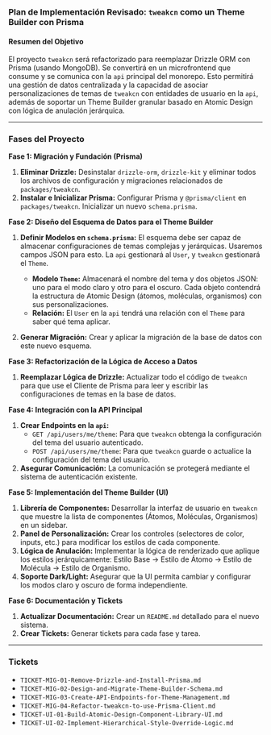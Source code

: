 ### Plan de Implementación Revisado: `tweakcn` como un Theme Builder con Prisma

#### Resumen del Objetivo

El proyecto `tweakcn` será refactorizado para reemplazar Drizzle ORM con Prisma (usando MongoDB). Se convertirá en un microfrontend que consume y se comunica con la `api` principal del monorepo. Esto permitirá una gestión de datos centralizada y la capacidad de asociar personalizaciones de temas de `tweakcn` con entidades de usuario en la `api`, además de soportar un Theme Builder granular basado en Atomic Design con lógica de anulación jerárquica.

---

### Fases del Proyecto

**Fase 1: Migración y Fundación (Prisma)**

1.  **Eliminar Drizzle:** Desinstalar `drizzle-orm`, `drizzle-kit` y eliminar todos los archivos de configuración y migraciones relacionados de `packages/tweakcn`.
2.  **Instalar e Inicializar Prisma:** Configurar Prisma y `@prisma/client` en `packages/tweakcn`. Inicializar un nuevo `schema.prisma`.

**Fase 2: Diseño del Esquema de Datos para el Theme Builder**

1.  **Definir Modelos en `schema.prisma`:** El esquema debe ser capaz de almacenar configuraciones de temas complejas y jerárquicas. Usaremos campos JSON para esto. La `api` gestionará al `User`, y `tweakcn` gestionará el `Theme`.
    *   **Modelo `Theme`:** Almacenará el nombre del tema y dos objetos JSON: uno para el modo claro y otro para el oscuro. Cada objeto contendrá la estructura de Atomic Design (átomos, moléculas, organismos) con sus personalizaciones.
    *   **Relación:** El `User` en la `api` tendrá una relación con el `Theme` para saber qué tema aplicar.

2.  **Generar Migración:** Crear y aplicar la migración de la base de datos con este nuevo esquema.

**Fase 3: Refactorización de la Lógica de Acceso a Datos**

1.  **Reemplazar Lógica de Drizzle:** Actualizar todo el código de `tweakcn` para que use el Cliente de Prisma para leer y escribir las configuraciones de temas en la base de datos.

**Fase 4: Integración con la API Principal**

1.  **Crear Endpoints en la `api`:**
    *   `GET /api/users/me/theme`: Para que `tweakcn` obtenga la configuración del tema del usuario autenticado.
    *   `POST /api/users/me/theme`: Para que `tweakcn` guarde o actualice la configuración del tema del usuario.
2.  **Asegurar Comunicación:** La comunicación se protegerá mediante el sistema de autenticación existente.

**Fase 5: Implementación del Theme Builder (UI)**

1.  **Librería de Componentes:** Desarrollar la interfaz de usuario en `tweakcn` que muestre la lista de componentes (Átomos, Moléculas, Organismos) en un sidebar.
2.  **Panel de Personalización:** Crear los controles (selectores de color, inputs, etc.) para modificar los estilos de cada componente.
3.  **Lógica de Anulación:** Implementar la lógica de renderizado que aplique los estilos jerárquicamente: Estilo Base -> Estilo de Átomo -> Estilo de Molécula -> Estilo de Organismo.
4.  **Soporte Dark/Light:** Asegurar que la UI permita cambiar y configurar los modos claro y oscuro de forma independiente.

**Fase 6: Documentación y Tickets**

1.  **Actualizar Documentación:** Crear un `README.md` detallado para el nuevo sistema.
2.  **Crear Tickets:** Generar tickets para cada fase y tarea.

---

### Tickets

*   `TICKET-MIG-01-Remove-Drizzle-and-Install-Prisma.md`
*   `TICKET-MIG-02-Design-and-Migrate-Theme-Builder-Schema.md`
*   `TICKET-MIG-03-Create-API-Endpoints-for-Theme-Management.md`
*   `TICKET-MIG-04-Refactor-tweakcn-to-use-Prisma-Client.md`
*   `TICKET-UI-01-Build-Atomic-Design-Component-Library-UI.md`
*   `TICKET-UI-02-Implement-Hierarchical-Style-Override-Logic.md`
